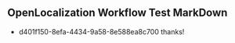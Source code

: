 ## OpenLocalization Workflow Test MarkDown
* d401f150-8efa-4434-9a58-8e588ea8c700 thanks!

<!--HONumber=Jul16_HO4-->


